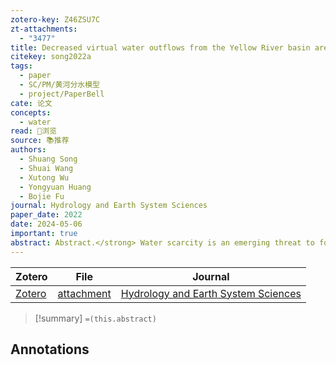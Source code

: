 ```yaml
---
zotero-key: Z46ZSU7C
zt-attachments:
  - "3477"
title: Decreased virtual water outflows from the Yellow River basin are increasingly critical to China
citekey: song2022a
tags:
  - paper
  - SC/PM/黄河分水模型
  - project/PaperBell
cate: 论文
concepts:
  - water
read: 👀浏览
source: 📚推荐
authors:
  - Shuang Song
  - Shuai Wang
  - Xutong Wu
  - Yongyuan Huang
  - Bojie Fu
journal: Hydrology and Earth System Sciences
paper_date: 2022
date: 2024-05-06
important: true
abstract: Abstract.</strong> Water scarcity is an emerging threat to food security and socio-economic prosperity, and it is crucial to assess crop production response to water scarcity in large river basins. The water footprint, which considers water use in supply chains, provides a powerful tool for assessing the contributions of water resources within a certain region by tracking the volume and structure of virtual water flows. In this study of the structure of the water footprint network from a complexity perspective, we reassessed the significance of water resources for crop services in a large river basin with a severe water shortage – the Yellow River basin (YRB) of China. The temporal increase of the complexity index indicated that the virtual water outflows (VWFs) from the YRB were becoming increasingly critical to China; i.e. the ability of YRB to produce crops boosted the difficulty of its water being replaced by water exporting from other basins. Decomposition of complexity suggested that during the 1980s to 2000s, the temporally increased complexity was due mainly to the lack of competitors and the increasing uniqueness of crops supporting VWFs. This complexity deeply embedded the YRB into the footprints of a water network that facilitated further development with constrained water resources. Still, it also reinforced reliance from other regions on YRB's scarce water. Based on this analysis, we suggest that resource regulation should be carried out appropriately to ensure ecological sustainability and high-quality development of river basins.
---
```


| Zotero | File | Journal |
| ---- | ---- | ---- |
| [Zotero](zotero://select/library/items/Z46ZSU7C) | [attachment](<file:///Users/songshgeo/Zotero/storage/7MZ5SX39/Song%20et%20al_2022_Decreased%20virtual%20water%20outflows%20from%20the%20Yellow%20River%20basin%20are%20increasingly.pdf>) | [Hydrology and Earth System Sciences](https://hess.copernicus.org/articles/26/2035/2022/) |

> [!summary]
> `=(this.abstract)`

## Annotations
